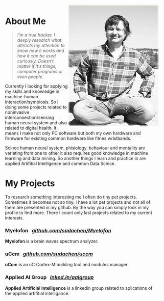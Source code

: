 

<img align="right" class="padding_20" src="assets/me.jpg">

# About Me

> _I’m a true hacker. I deeply research what attracts my attention to know how it works and how it can be used curiously. Doesn't matter if it's things, computer programs or even people._

Currently I looking for applying my skills and knowledge in machine-human interaction/symbiosis. So I doing some projects related to noninvasive interconnection/sensing human neural system and also related to digital health. It means I make not only PC software but both my own hardware and firmware for existing common hardware like fitnes wristbands. 

Scince human neural system, phisiology, behaviour and mentality are variating from one to other it also requires good knowledge in machine learning and data mining. So another things I learn and practice in are applied Artifitial Intelligence and common Data Scince.

# My Projects

To research something interesting me I often do tiny pet projects. Sometimes it becomes not so tiny. I have a lot pet projects and not all of them are presented in my github. By the way you can simply look in my profile to find more. There I count only last projects related to my current interests.

### Myelofon &nbsp; _[github.com/sudachen/Myelofon](https://github.com/sudachen/Myelofon)_
**Myelofon** is a brain waves spectrum analyzer.

### uCcm &nbsp; _[github.com/sudachen/uccm](https://github.com/sudachen/uccm)_
**uCcm** is an uC Cortex-M building tool and modules manager.

### Applied AI Group &nbsp; _[lnked.in/aaigroup](https://lnked.in/aaigroup)_
**Applied Artificial Intelligence** is a linkedin group related to aplications of the applied artifitial intelligance.
